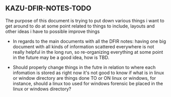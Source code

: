 ## KAZU-DFIR-NOTES-TODO

The purpose of this document is trying to put down various things i want to get around to do at some point related to things to include, layouts and other ideas i have to possible improve things





+ In regards to the main documents with all the DFIR notes: having one big document with all kinds of information scattered everywhere is not really helpful in the long run, so re-organizing everything at some point in the future may be a good idea, how is TBD.

+ Should properly change things in the futre in relation to where each infomation is stored as right now it's not good to know if what is in linux or window directory are things done TO or ON linux or windows, for instance, should a linux too used for windows forensic be placed in the linux or windows directory?
